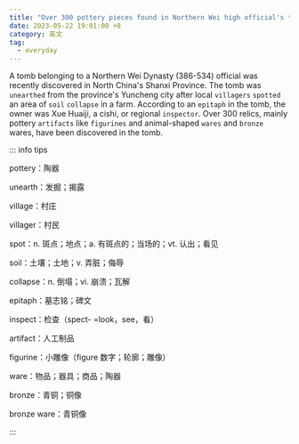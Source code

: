 ```yaml
---
title: "Over 300 pottery pieces found in Northern Wei high official's tomb in Shanxi"
date: 2023-05-22 19:01:00 +8
category: 英文
tag:
  - everyday
---
```


A tomb belonging to a Northern Wei Dynasty (386-534) official was recently discovered in North China's Shanxi Province. The tomb was `unearthed` from the province's Yuncheng city after local `villagers` `spotted` an area of `soil` `collapse` in a farm. According to an `epitaph` in the tomb, the owner was Xue Huaiji, a cishi, or regional `inspector`. Over 300 relics, mainly pottery `artifacts` like `figurines` and animal-shaped `wares` and `bronze` wares, have been discovered in the tomb.

::: info tips

pottery：陶器

unearth：发掘；揭露

village：村庄

villager：村民

spot：n. 斑点；地点；a. 有斑点的；当场的；vt. 认出；看见

soil：土壤；土地；v. 弄脏；侮辱

collapse：n. 倒塌；vi. 崩溃；瓦解

epitaph：墓志铭；碑文

inspect：检查（spect- =look，see，看）

artifact：人工制品

figurine：小雕像（figure 数字；轮廓；雕像）

ware：物品；器具；商品；陶器

bronze：青铜；铜像

bronze ware：青铜像

:::
